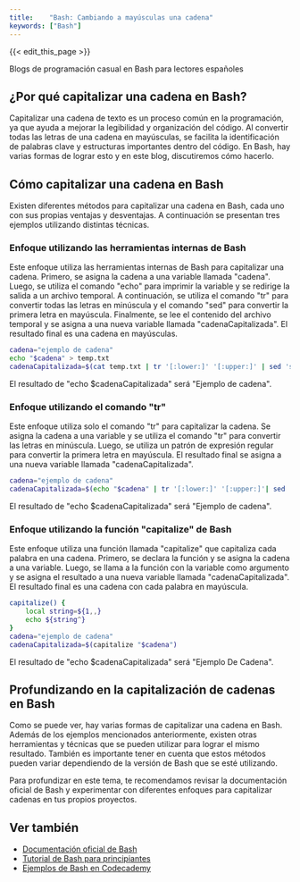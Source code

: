 ```yaml
---
title:    "Bash: Cambiando a mayúsculas una cadena"
keywords: ["Bash"]
---
```


{{< edit_this_page >}}

Blogs de programación casual en Bash para lectores españoles

## ¿Por qué capitalizar una cadena en Bash?

Capitalizar una cadena de texto es un proceso común en la programación, ya que ayuda a mejorar la legibilidad y organización del código. Al convertir todas las letras de una cadena en mayúsculas, se facilita la identificación de palabras clave y estructuras importantes dentro del código. En Bash, hay varias formas de lograr esto y en este blog, discutiremos cómo hacerlo.

## Cómo capitalizar una cadena en Bash

Existen diferentes métodos para capitalizar una cadena en Bash, cada uno con sus propias ventajas y desventajas. A continuación se presentan tres ejemplos utilizando distintas técnicas.

### Enfoque utilizando las herramientas internas de Bash

Este enfoque utiliza las herramientas internas de Bash para capitalizar una cadena. Primero, se asigna la cadena a una variable llamada "cadena". Luego, se utiliza el comando "echo" para imprimir la variable y se redirige la salida a un archivo temporal. A continuación, se utiliza el comando "tr" para convertir todas las letras en minúscula y el comando "sed" para convertir la primera letra en mayúscula. Finalmente, se lee el contenido del archivo temporal y se asigna a una nueva variable llamada "cadenaCapitalizada". El resultado final es una cadena en mayúsculas.

```Bash
cadena="ejemplo de cadena"
echo "$cadena" > temp.txt
cadenaCapitalizada=$(cat temp.txt | tr '[:lower:]' '[:upper:]' | sed 's/.*/\u&/')
```

El resultado de "echo $cadenaCapitalizada" será "Ejemplo de cadena".

### Enfoque utilizando el comando "tr"

Este enfoque utiliza solo el comando "tr" para capitalizar la cadena. Se asigna la cadena a una variable y se utiliza el comando "tr" para convertir las letras en minúscula. Luego, se utiliza un patrón de expresión regular para convertir la primera letra en mayúscula. El resultado final se asigna a una nueva variable llamada "cadenaCapitalizada".

```Bash
cadena="ejemplo de cadena"
cadenaCapitalizada=$(echo "$cadena" | tr '[:lower:]' '[:upper:]'| sed 's/\b./\u&/g')
```

El resultado de "echo $cadenaCapitalizada" será "Ejemplo de cadena".

### Enfoque utilizando la función "capitalize" de Bash

Este enfoque utiliza una función llamada "capitalize" que capitaliza cada palabra en una cadena. Primero, se declara la función y se asigna la cadena a una variable. Luego, se llama a la función con la variable como argumento y se asigna el resultado a una nueva variable llamada "cadenaCapitalizada". El resultado final es una cadena con cada palabra en mayúscula.

```Bash
capitalize() {
    local string=${1,,}
    echo ${string^}
}
cadena="ejemplo de cadena"
cadenaCapitalizada=$(capitalize "$cadena")
```

El resultado de "echo $cadenaCapitalizada" será "Ejemplo De Cadena".

## Profundizando en la capitalización de cadenas en Bash

Como se puede ver, hay varias formas de capitalizar una cadena en Bash. Además de los ejemplos mencionados anteriormente, existen otras herramientas y técnicas que se pueden utilizar para lograr el mismo resultado. También es importante tener en cuenta que estos métodos pueden variar dependiendo de la versión de Bash que se esté utilizando.

Para profundizar en este tema, te recomendamos revisar la documentación oficial de Bash y experimentar con diferentes enfoques para capitalizar cadenas en tus propios proyectos.

## Ver también

- [Documentación oficial de Bash](https://www.gnu.org/software/bash/)
- [Tutorial de Bash para principiantes](https://linuxize.com/post/bash-for-loop/)
- [Ejemplos de Bash en Codecademy](https://www.codecademy.com/courses/learn-bash/lessons/commands/exercises/echo-i?action=lesson_resume)